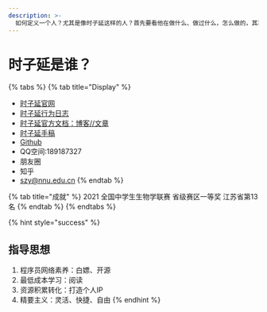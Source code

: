 ```yaml
---
description: >-
  如何定义一个人？尤其是像时子延这样的人？首先要看他在做什么、做过什么，怎么做的，其次是看他想些什么，怎么想的？最后从中发现共同遵守的一些范式与原则，萃取为风格，这个逻辑自主系统，就可以被称为时子延的模拟了。
---
```


# 时子延是谁？

{% tabs %}
{% tab title="Display" %}
* [时子延官网](http://www.aiszy.life/)
* [时子延行为日志](http://www.aiszy.life/data.html)
* [时子延官方文档：博客//文章](https://0c43d9.bk-free01.com/)
* [时子延手稿](https://szy-2.gitbook.io/szynote/)
* [Github](https://github.com/AWSzyAI)
* QQ空间:189187327
* 朋友圈
* 知乎
* szy@nnu.edu.cn
{% endtab %}

{% tab title="成就" %}
2021 全国中学生生物学联赛 省级赛区一等奖 江苏省第13名
{% endtab %}
{% endtabs %}

{% hint style="success" %}
## 指导思想

1. 程序员网络素养：白嫖、开源
2. 最低成本学习：阅读
3. 资源积累转化：打造个人IP
4. 精要主义：灵活、快捷、自由
{% endhint %}
